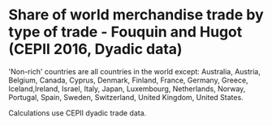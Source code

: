 # Share of world merchandise trade by type of trade - Fouquin and Hugot (CEPII 2016, Dyadic data)

'Non-rich' countries are all countries in the world except: Australia, Austria, Belgium, Canada, Cyprus, Denmark, Finland, France, Germany, Greece, Iceland,Ireland, Israel, Italy, Japan, Luxembourg, Netherlands, Norway, Portugal, Spain, Sweden, Switzerland, United Kingdom, United States.

Calculations use CEPII dyadic trade data.